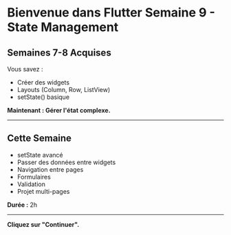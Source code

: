 # Bienvenue dans Flutter Semaine 9 - State Management

## Semaines 7-8 Acquises

Vous savez :
- Créer des widgets
- Layouts (Column, Row, ListView)
- setState() basique

**Maintenant : Gérer l'état complexe.**

---

## Cette Semaine

- setState avancé
- Passer des données entre widgets
- Navigation entre pages
- Formulaires
- Validation
- Projet multi-pages

**Durée :** 2h

---

**Cliquez sur "Continuer".**


